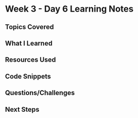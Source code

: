 # Week 3 - Day 6 Learning Notes

## Topics Covered

## What I Learned

## Resources Used

## Code Snippets

## Questions/Challenges

## Next Steps
